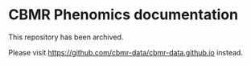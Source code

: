 # CBMR Phenomics documentation

This repository has been archived.

Please visit <https://github.com/cbmr-data/cbmr-data.github.io> instead.

